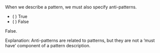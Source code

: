 <panel header="{{ icon_Q_A }} Anti-patterns required?">
<question>

When we describe a pattern, we must also specify anti-patterns.

- ( ) True
- ( ) False

<div slot="answer">

False.

Explanation: Anti-patterns are related to patterns, but they are not a ‘must have’ component of a pattern description.

</div>
</question>
</panel>
